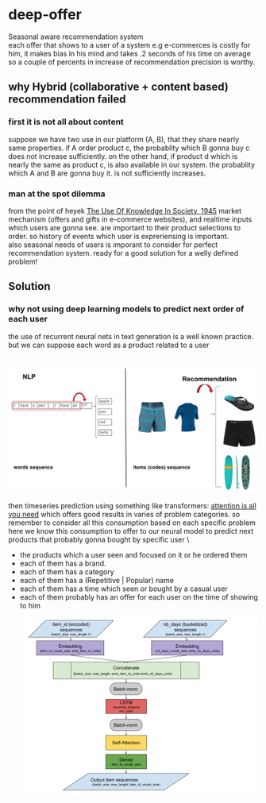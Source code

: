 # deep-offer
Seasonal aware recommendation system \
each offer that shows to a user of a system e.g e-commerces is costly for him, it makes bias in his mind and takes .2 seconds of his time on average so a couple of percents in increase of recommendation precision is worthy.

## why Hybrid (collaborative + content based) recommendation failed
### first it is not all about content
suppose we have two use in our platform (A, B), that they share nearly same properties. if A order product c, the probablity which B gonna buy c does not increase sufficiently. on the other hand, if product d which is nearly the same as product c, is also available in our system. the probablity which A and B are gonna buy it. is not sufficiently increases.

### man at the spot dilemma
from the point of heyek [The Use Of Knowledge In Society, 1945](https://www.cato.org/sites/cato.org/files/articles/hayek-use-knowledge-society.pdf) market mechanism (offers and gifts in e-commerce websites), and realtime inputs which users are gonna see. are important to their product selections to order. so history of events which user is expreriensing is important. \
also seasonal needs of users is imporant to consider for perfect recommendation system. ready for a good solution for a welly defined problem!

## Solution
### why not using deep learning models to predict next order of each user
the use of recurrent neural nets in text generation is a well known practice. but we can suppose each word as a product related to a user \
<br/><br/>
![alt text](https://github.com/PooryaSharifi/deep-offer/blob/main/text_gen.png?raw=true)
<br/><br/>
then timeseries prediction using something like transformers: [attention is all you need](https://arxiv.org/abs/1706.03762) which offers good results in varies of problem categories. so remember to consider all this consumption based on each specific problem \
here we know this consumption to offer to our neural model to predict next products that probably gonna bought by specific user \
  - the products which a user seen and focused on it or he ordered them
  - each of them has a brand.
  - each of them has a category
  - each of them has a (Repetitive | Popular) name
  - each of them has a time which seen or bought by a casual user
  - each of them probably has an offer for each user on the time of showing to him
<br/><br/>
![alt text](https://github.com/PooryaSharifi/deep-offer/blob/main/offer_gen.png?raw=true)
<br/><br/>
